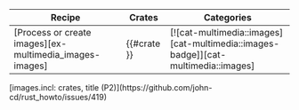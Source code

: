 | Recipe | Crates | Categories |
|--------|--------|------------|
| [Process or create images][ex-multimedia_images-images] | {{#crate }} | [![cat-multimedia::images][cat-multimedia::images-badge]][cat-multimedia::images] |

<div class="hidden">
[images.incl: crates, title (P2)](https://github.com/john-cd/rust_howto/issues/419)

</div>
